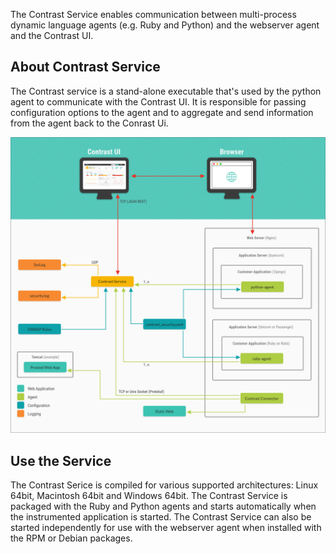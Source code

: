 <!--
title: "Contrast Service Overview"
description: "Troubleshooting Contrast Service"
tags: "installation service agent troubleshooting"
-->

The Contrast Service enables communication between multi-process dynamic language agents (e.g. Ruby and Python) and the webserver agent and the Contrast UI.

## About Contrast Service

The Contrast service is a stand-alone executable that's used by the python agent to communicate with the Contrast UI. It is responsible for passing configuration options to the agent and to aggregate and send information from the agent back to the Conrast Ui. 

<a href="assets/images/Service-arch.png" rel="lightbox" title="Contrast Service architecture"><img class="thumbnail" src="assets/images/Service-arch.png"/></a>

## Use the Service

The Contrast Serice is compiled for various supported architectures: Linux 64bit, Macintosh 64bit and Windows 64bit. The Contrast Service is packaged with the Ruby and Python agents and starts automatically when the instrumented application is started. The Contrast Service can also be started independently for use with the webserver agent when installed with the RPM or Debian packages.
